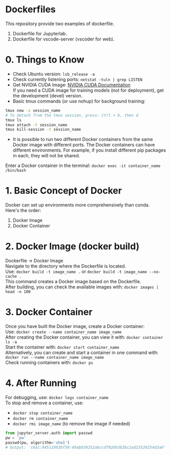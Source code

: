 # Dockerfiles  

This repository provide two examples of dockerfile.  
1. Dockerfile for Jupyterlab.
2. Dockerfile for vscode-server (vscoder for web).  

# 0. Things to Know  
- Check Ubuntu version: `lsb_release -a`  
- Check currently listening ports: `netstat -tuln | grep LISTEN`  
- Get NVIDIA CUDA Image: [NVIDIA CUDA Documentation](https://docs.nvidia.com/deeplearning/frameworks/pytorch-release-notes/rel_22-01.html)  
  If you need a CUDA image for training models (not for deployment), get the development (devel) version.  
- Basic tmux commands (or use nohup) for background training:  
```bash
tmux new -s session_name  
# To detach from the tmux session, press: Ctrl + b, then d  
tmux ls  
tmux attach -t session_name  
tmux kill-session -t session_name  
```  
- It is possible to run two different Docker containers from the same Docker image with different ports. The Docker containers can have different environments. For example, if you install different pip packages in each, they will not be shared.

Enter a Docker container in the terminal: `docker exec -it container_name /bin/bash`  

# 1. Basic Concept of Docker  
Docker can set up environments more comprehensively than conda.  
Here's the order:  
1. Docker Image  
2. Docker Container  

# 2. Docker Image (docker build)  
Dockerfile -> Docker Image  
Navigate to the directory where the Dockerfile is located.  
Use: `docker build -t image_name .` or `docker build -t image_name --no-cache .`  
This command creates a Docker image based on the Dockerfile.  
After building, you can check the available images with: `docker images | head -n 100`  

# 3. Docker Container  
Once you have built the Docker image, create a Docker container:  
Use: `docker create --name container_name image_name`  
After creating the Docker container, you can view it with: `docker container ls -a`  
Start the container with: `docker start container_name`  
Alternatively, you can create and start a container in one command with: `docker run --name container_name image_name`  
Check running containers with: `docker ps`  

# 4. After Running  
For debugging, use: `docker logs container_name`  
To stop and remove a container, use:  
- `docker stop container_name`  
- `docker rm container_name`  
- `docker rmi image_name` (to remove the image if needed)  

```python
from jupyter_server.auth import passwd
pw = 'pw'
passwd(pw, algorithm='sha1')
# Output: 'sha1:94511993bf59:49abb59252abccdf02693b3bc2ad15526254d3a0'
```
